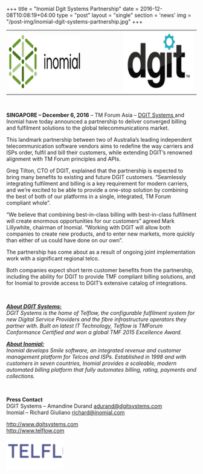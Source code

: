 +++
title = "Inomial Dgit Systems Partnership"
date = 2016-12-08T10:08:19+04:00
type = "post"
layout = "single"
section = 'news'
img = "/post-img/inomial-dgit-systems-partnership.jpg"
+++


				
<table>
<tbody>
<tr>
<td align="left" width="40%"><a href="/"><img src="/post-img/inomial-logo-rgb-300dpi-05cm.jpg" alt="subscription billing system" width="315" height="141"></a></td>
<td width="20%"></td>
<td align="right" width="40%"><a href="http://www.dgitsystems.com"><img class="alignnone" src="/post-img/dgit.png" alt="subscription billing system" width="265" height="161"></a></td>
</tr>
</tbody>
</table>
<p>&nbsp;</p>
<p><strong>SINGAPORE – December 6, 2016</strong> – TM Forum Asia – <a href="http://www.dgitsystems.com" target="_blank">DGIT Systems </a>and Inomial have today announced a partnership to deliver converged billing and fulfilment solutions to the global telecommunications market.</p>
<p>This landmark partnership between two of Australia’s leading independent telecommunication software vendors aims to redefine the way carriers and ISPs order, fulfil and bill their customers, while extending DGIT’s renowned alignment with TM Forum principles and APIs.</p>
<p>Greg Tilton, CTO of DGIT, explained that the partnership is expected to bring many benefits to existing and future DGIT customers. “Seamlessly integrating fulfilment and billing is a key requirement for modern carriers, and we’re excited to be able to provide a one-stop solution by combining the best of both of our platforms in a single, integrated, TM Forum compliant whole”.</p>
<p>“We believe that combining best-in-class billing with best-in-class fulfilment will create enormous opportunities for our customers” agreed Mark Lillywhite, chairman of Inomial. “Working with DGIT will allow both companies to create new products, and to enter new markets, more quickly than either of us could have done on our own”.</p>
<p>The partnership has come about as a result of ongoing joint implementation work with a significant regional telco.</p>
<p>Both companies expect short term customer benefits from the partnership, including the ability for DGIT to provide TMF compliant billing&nbsp;solutions, and for Inomial to provide access to DGIT’s extensive catalog of integrations.</p>
<p>&nbsp;</p>
<p><span style="text-decoration: underline;"><em><strong>About DGIT Systems:<br>
</strong></em></span><em>DGIT Systems is the home of Telflow, the configurable fulfilment system for new Digital Service Providers and the fibre infrastructure operators they partner with. Built on latest IT Technology, Telflow is TMForum Conformance Certified and won a global TMF 2015 Excellence Award.<br>
</em></p>
<p><em><span style="text-decoration: underline;"><strong>About Inomial:<br>
</strong></span></em><em>Inomial develops Smile software, an integrated revenue and customer management platform for Telcos and ISPs. Established in 1998 and with customers in seven countries, Inomial provides a scaleable, modern automated billing platform that fully automates billing, rating, payments and collections.</em></p>
<p>&nbsp;</p>
<p><strong>Press Contact</strong><br>
DGIT Systems – Amandine Durand <a href="mailto:adurand@dgitsystems.com">adurand@dgitsystems.com</a><br>
Inomial – Richard Giuliano <a href="mailto:richard@inomial.com">richard@inomial.com<br>
</a></p>
<p><a href="http://www.dgitsystems.com">http://www.dgitsystems.com<br>
</a><a href="http://www.telflow.com">http://www.telflow.com</a></p>
<p><a href="http://telflow.com"><img class="alignright wp-image-2293 size-thumbnail" src="/post-img/Telflow-by-DGIT-150x79.png" alt="flow control" width="150" height="79"></a></p>